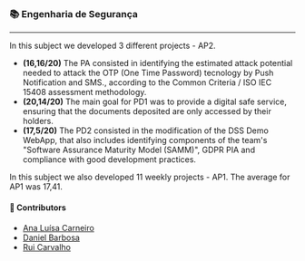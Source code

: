 ### :books: Engenharia de Segurança
***
In this subject we developed 3 different projects - AP2.

- **(16,16/20)** The PA consisted in identifying the estimated attack potential needed to attack the OTP (One Time Password) tecnology by Push Notification and SMS., according to the Common Criteria / ISO IEC 15408 assessment methodology.
- **(20,14/20)** The main goal for PD1 was to provide a digital safe service, ensuring that the documents deposited are only accessed by their holders.
- **(17,5/20)** The PD2 consisted in the modification of the DSS Demo WebApp, that also includes identifying components of the team's "Software Assurance Maturity Model (SAMM)", GDPR PIA and compliance with good development practices. 

In this subject we also developed 11 weekly projects - AP1. The average for AP1 was 17,41. 

#### :handshake: Contributors 
- [Ana Luísa Carneiro](https://github.com/Analucar)
- [Daniel Barbosa](https://github.com/RhEzZuS)
- [Rui Carvalho](https://github.com/RuiC10)
